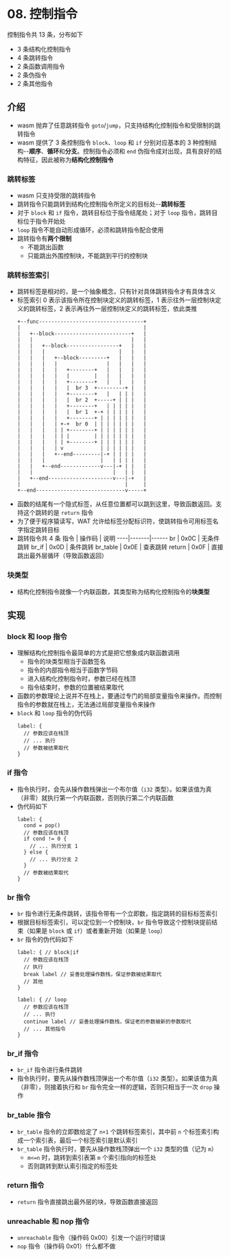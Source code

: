 # 08. 控制指令

控制指令共 13 条，分布如下
- 3 条结构化控制指令
- 4 条跳转指令
- 2 条函数调用指令
- 2 条伪指令
- 2 条其他指令

## 介绍
- wasm 抛弃了任意跳转指令 `goto`/`jump`，只支持结构化控制指令和受限制的跳转指令
- wasm 提供了 3 条控制指令 `block`、`loop` 和 `if` 分别对应基本的 3 种控制结构--**顺序**、**循环**和**分支**。控制指令必须和 `end` 伪指令成对出现，具有良好的结构特征，因此被称为**结构化控制指令**

### 跳转标签
- wasm 只支持受限的跳转指令
- 跳转指令只能跳转到结构化控制指令所定义的目标处--**跳转标签**
- 对于 `block` 和 `if` 指令，跳转目标位于指令结尾处；对于 `loop` 指令，跳转目标位于指令开始处
- `loop` 指令不能自动形成循环，必须和跳转指令配合使用
- 跳转指令有**两个限制**
  - 不能跳出函数
  - 只能跳出外围控制块，不能跳到平行的控制块

### 跳转标签索引
- 跳转标签是相对的，是一个抽象概念，只有针对具体跳转指令才有具体含义
- 标签索引 0 表示该指令所在控制块定义的跳转标签，1 表示往外一层控制块定义的跳转标签，2 表示再往外一层控制块定义的跳转标签，依此类推
  ```
  +--func----------------------------------+
  |                                        |
  |   +--block-------------------------+   |
  |   |                                |   |
  |   |   +--block-----------------+   |   |
  |   |   |                        |   |   |
  |   |   |   +--block---------+   |   |   |
  |   |   |   |                |   |   |   |
  |   |   |   |   +--------+   |   |   |   |
  |   |   |   |   |        |   |   |   |   |
  |   |   |   |   +--------+   |   |   |   |
  |   |   |   |   |  br 3  +---------+ |   |
  |   |   |   |   +--------+   |   | | |   |
  |   |   |   |   |  br 2  +-----+ | | |   |
  |   |   |   |   +--------+   | | | | |   |
  |   |   |   |   |  br 1  +-+ | | | | |   |
  |   |   |   |   +--------+ | | | | | |   |
  |   |   |   | +-+  br 0  | | | | | | |   |
  |   |   |   | | +--------+ | | | | | |   |
  |   |   |   | | |        | | | | | | |   |
  |   |   |   | | +--------+ | | | | | |   |
  |   |   |   | v            | | | | | |   |
  |   |   |   +--end---------|-+ | | | |   |
  |   |   |                  |   | | | |   |
  |   |   +--end-------------v---|-+ | |   |
  |   |                          |   | |   |
  |   +--end---------------------v---|-+   |
  |                                  |     |
  +--end-----------------------------v-----+
  ```
- 函数的结尾有一个隐式标签，从任意位置都可以跳到这里，导致函数返回。支持这个跳转的是 `return` 指令
- 为了便于程序猿读写，WAT 允许给标签分配标识符，使跳转指令可用标签名字指定跳转目标
- 跳转指令共 4 条
  指令 | 操作码 | 说明
  ----|-------|------
  br | 0x0C | 无条件跳转
  br_if | 0x0D | 条件跳转
  br_table | 0x0E | 查表跳转
  return | 0x0F | 直接跳出最外层循环（导致函数返回）

### 块类型
- 结构化控制指令就像一个内联函数，其类型称为结构化控制指令的**块类型**

## 实现
### block 和 loop 指令
- 理解结构化控制指令最简单的方式是把它想象成内联函数调用
  - 指令的块类型相当于函数签名
  - 指令的内部指令相当于函数字节码
  - 进入结构化控制指令时，参数已经在栈顶
  - 指令结束时，参数的位置被结果取代
- 函数的参数理论上说并不在栈上，要通过专门的局部变量指令来操作。而控制指令的参数就在栈上，无法通过局部变量指令来操作
- `block` 和 `loop` 指令的伪代码
  ```
  label: {
    // 参数应该在栈顶
    // ... 执行
    // 参数被结果取代
  }
  ```

### if 指令
- 指令执行时，会先从操作数栈弹出一个布尔值（`i32` 类型）。如果该值为真（非零）就执行第一个内联函数，否则执行第二个内联函数
- 伪代码如下
  ```
  label: {
    cond = pop()
    // 参数应该在栈顶
    if cond != 0 {
      // ... 执行分支 1
    } else {
      // ... 执行分支 2
    }
    // 参数被结果取代
  }
  ```

### br 指令
- `br` 指令进行无条件跳转，该指令带有一个立即数，指定跳转的目标标签索引
- 根据目标标签索引，可以定位到一个控制块，`br` 指令导致这个控制块提前结束（如果是 `block` 或 `if`）或者重新开始（如果是 `loop`）
- `br` 指令的伪代码如下
  ```
  label: { // block|if
    // 参数应该在栈顶
    // 执行
    break label // 妥善处理操作数栈，保证参数被结果取代
    // 其他
  }

  label: { // loop
    // 参数应该在栈顶
    // ... 执行
    continue label // 妥善处理操作数栈，保证老的参数被新的参数取代
    // ... 其他指令
  }
  ```

### br_if 指令
- `br_if` 指令进行条件跳转
- 指令执行时，要先从操作数栈顶弹出一个布尔值（`i32` 类型）。如果该值为真（非零），则接着执行和 `br` 指令完全一样的逻辑，否则只相当于一次 `drop` 操作


### br_table 指令
- `br_table` 指令的立即数给定了 `n+1` 个跳转标签索引，其中前 `n` 个标签索引构成一个索引表，最后一个标签索引是默认索引
- `br_table` 指令执行时，要先从操作数栈顶弹出一个 `i32` 类型的值（记为 `m`）
  - `m<=n` 时，跳转到索引表第 `m` 个索引指向的标签处
  - 否则跳转到默认索引指定的标签处

### return 指令
- `return` 指令直接跳出最外层的块，导致函数直接返回

### unreachable 和 nop 指令
- `unreachable` 指令（操作码 0x00）引发一个运行时错误
- `nop` 指令（操作码 0x01）什么都不做
